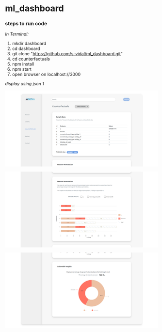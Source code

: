 # ml_dashboard

### steps to run code

_In Terminal:_

1.  mkdir dashboard
2.  cd dashboard
3.  git clone "https://github.com/s-vidal/ml_dashboard.git"
4.  cd counterfactuals
5.  npm install
6.  npm start
7.  open browser on localhost://3000

_display using json 1_

![alt text](./counterfactuals/demo/dataset1_1.png)

![alt text](./counterfactuals/demo/dataset1_2.png)


![alt text](./counterfactuals/demo/dataset1_3.png)
